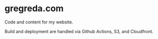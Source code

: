 gregreda.com
============

Code and content for my website.

Build and deployment are handled via Github Actions, S3, and Cloudfront.
